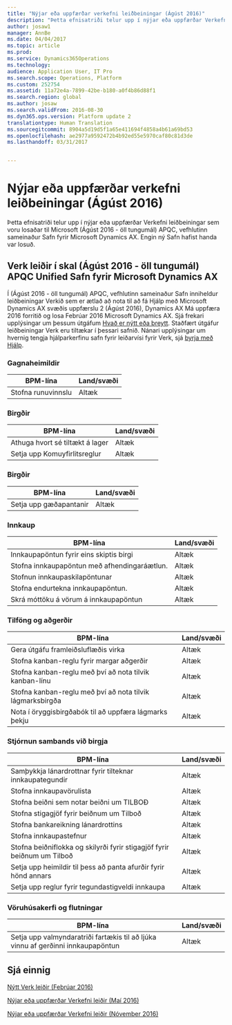 ```yaml
---
title: "Nýjar eða uppfærðar verkefni leiðbeiningar (Ágúst 2016)"
description: "Þetta efnisatriði telur upp í nýjar eða uppfærðar Verkefni leiðbeiningar sem voru losaðar til Microsoft (Ágúst 2016 - öll tungumál) APQC, vefhlutinn sameinaður Safn fyrir Microsoft Dynamics AX. Engin ný Safn hafist handa var losuð."
author: josaw1
manager: AnnBe
ms.date: 04/04/2017
ms.topic: article
ms.prod: 
ms.service: Dynamics365Operations
ms.technology: 
audience: Application User, IT Pro
ms.search.scope: Operations, Platform
ms.custom: 252754
ms.assetid: 11a72e4a-7899-42be-b180-a0f4b86d88f1
ms.search.region: global
ms.author: josaw
ms.search.validFrom: 2016-08-30
ms.dyn365.ops.version: Platform update 2
translationtype: Human Translation
ms.sourcegitcommit: 8904a5d19d5f1a65e411694f4858a4b61a69bd53
ms.openlocfilehash: ae2977a9592472b4b92ed55e5970caf80c81d3de
ms.lasthandoff: 03/31/2017


---
```


# <a name="new-or-updated-task-guides-august-2016"></a>Nýjar eða uppfærðar verkefni leiðbeiningar (Ágúst 2016)

Þetta efnisatriði telur upp í nýjar eða uppfærðar Verkefni leiðbeiningar sem voru losaðar til Microsoft (Ágúst 2016 - öll tungumál) APQC, vefhlutinn sameinaður Safn fyrir Microsoft Dynamics AX. Engin ný Safn hafist handa var losuð.

<a name="task-guides-in-the-august-2016---all-languages-apqc-unified-library-for-microsoft-dynamics-ax"></a>[]()Verk leiðir í skal (Ágúst 2016 - öll tungumál) APQC Unified Safn fyrir Microsoft Dynamics AX
---------------------------------------------------------------------------------------------------

Í (Ágúst 2016 - öll tungumál) APQC, vefhlutinn sameinaður Safn inniheldur leiðbeiningar Verkið sem er ætlað að nota til að fá Hjálp með Microsoft Dynamics AX svæðis uppfærslu 2 (Ágúst 2016), Dynamics AX Má uppfæra 2016 forritið og losa Febrúar 2016 Microsoft Dynamics AX. Sjá frekari upplýsingar um þessum útgáfum [Hvað er nýtt eða breytt](whats-new-changed.md). Staðfært útgáfur leiðbeiningar Verk eru tiltækar í þessari safnið. Nánari upplýsingar um hvernig tengja hjálparkerfinu safn fyrir leiðarvísi fyrir Verk, sjá [byrja með Hjálp](help-overview.md).

### <a name="data-access"></a>Gagnaheimildir

| BPM-lína           | Land/svæði |
|--------------------|----------------|
| Stofna runuvinnslu | Altæk         |

### <a name="inventory"></a>Birgðir

| BPM-lína                                | Land/svæði |
|-----------------------------------------|----------------|
| Athuga hvort sé tiltækt á lager         | Altæk         |
| Setja upp Komuyfirlitsreglur | Altæk         |

### <a name="inventory-management"></a>Birgðir

| BPM-lína              | Land/svæði |
|-----------------------|----------------|
| Setja upp gæðapantanir | Altæk         |

### <a name="procurement"></a>Innkaup

| BPM-lína                                          | Land/svæði |
|---------------------------------------------------|----------------|
| Innkaupapöntun fyrir eins skiptis birgi   | Altæk         |
| Stofna innkaupapöntun með afhendingaráætlun.  | Altæk         |
| Stofnun innkaupaskilapöntunar                    | Altæk         |
| Stofna endurtekna innkaupapöntun.                    | Altæk         |
| Skrá móttöku á vörum á innkaupapöntun | Altæk         |

### <a name="resource-and-activities"></a>Tilföng og aðgerðir

| BPM-lína                                                | Land/svæði |
|---------------------------------------------------------|----------------|
| Gera útgáfu framleiðsluflæðis virka                      | Altæk         |
| Stofna kanban-reglu fyrir margar aðgerðir            | Altæk         |
| Stofna kanban-reglu með því að nota tilvik kanban-línu          | Altæk         |
| Stofna kanban-reglu með því að nota tilvik lágmarksbirgða        | Altæk         |
| Nota í öryggisbirgðabók til að uppfæra lágmarks þekju | Altæk         |

### <a name="supplier-relationship-management"></a>Stjórnun sambands við birgja

| BPM-lína                                                           | Land/svæði |
|--------------------------------------------------------------------|----------------|
| Samþykkja lánardrottnar fyrir tilteknar innkaupategundir                | Altæk         |
| Stofna innkaupavörulista                                       | Altæk         |
| Stofna beiðni sem notar beiðni um TILBOÐ                              | Altæk         |
| Stofna stigagjöf fyrir beiðnum um Tilboð                                   | Altæk         |
| Stofna bankareikning lánardrottins                                       | Altæk         |
| Stofna innkaupastefnur                                         | Altæk         |
| Stofna beiðniflokka og skilyrði fyrir stigagjöf fyrir beiðnum um Tilboð            | Altæk         |
| Setja upp heimildir til þess að panta afurðir fyrir hönd annars | Altæk         |
| Setja upp reglur fyrir tegundastigveldi innkaupa               | Altæk         |

### <a name="warehouse-and-transportation"></a>Vöruhúsakerfi og flutningar

| BPM-lína                                                                    | Land/svæði |
|-----------------------------------------------------------------------------|----------------|
| Setja upp valmyndaratriði fartækis til að ljúka vinnu af gerðinni innkaupapöntun | Altæk         |



<a name="see-also"></a>Sjá einnig
--------

[Nýtt Verk leiðir (Febrúar 2016)](new-task-guides-available-february-2016.md)

[Nýjar eða uppfærðar Verkefni leiðir (Maí 2016)](new-updated-task-guides-available-may-2016.md)

[Nýjar eða uppfærðar Verkefni leiðir (Nóvember 2016)](new-task-guides-november-2016.md)


